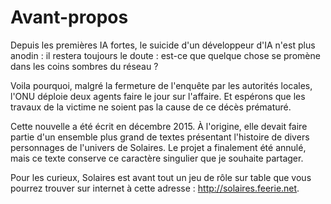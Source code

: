 # Avant-propos

Depuis les premières IA fortes, le suicide d'un développeur d'IA n'est plus anodin : il restera toujours le doute : est-ce que quelque chose se promène dans les coins sombres du réseau ?

Voila pourquoi, malgré la fermeture de l'enquête par les autorités locales, l'ONU déploie deux agents faire le jour sur l'affaire. Et espérons que les travaux de la victime ne soient pas la cause de ce décès prématuré.

Cette nouvelle a été écrit en décembre 2015. À l'origine, elle devait faire partie d'un ensemble plus grand de textes présentant l'histoire de divers personnages de l'univers de Solaires. Le projet a finalement été annulé, mais ce texte conserve ce caractère singulier que je souhaite partager.

Pour les curieux, Solaires est avant tout un jeu de rôle sur table que vous pourrez trouver sur internet à cette adresse : http://solaires.feerie.net.
